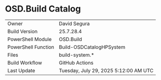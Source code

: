 ﻿# OSD.Build Catalog

| | |
|-|-|
| Owner | David Segura |
| Build Version | 25.7.28.4 |
| PowerShell Module | OSD.Build |
| PowerShell Function | Build-OSDCatalogHPSystem |
| Files | build-system.* |
| Build Workflow | GitHub Actions |
| Last Update | Tuesday, July 29, 2025 5:12:00 AM UTC |
